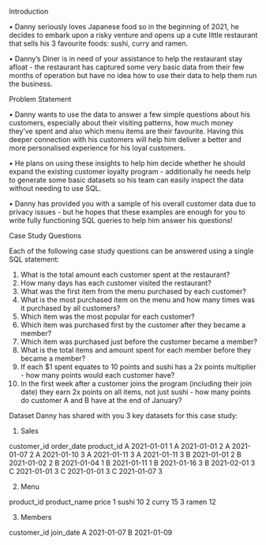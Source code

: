 Introduction

•	Danny seriously loves Japanese food so in the beginning of 2021, he decides to embark upon a risky venture and opens up a cute little restaurant that sells his 3 favourite foods: sushi, curry and ramen.

•	Danny’s Diner is in need of your assistance to help the restaurant stay afloat - the restaurant has captured some very basic data from their few months of operation but have no idea how to use their data to help them run the business.


Problem Statement

•	Danny wants to use the data to answer a few simple questions about his customers, especially about their visiting patterns, how much money they’ve spent and also which menu items are their favourite. Having this deeper connection with his customers will help him deliver a better and more personalised experience for his loyal customers.

•	He plans on using these insights to help him decide whether he should expand the existing customer loyalty program - additionally he needs help to generate some basic datasets so his team can easily inspect the data without needing to use SQL.

•	Danny has provided you with a sample of his overall customer data due to privacy issues - but he hopes that these examples are enough for you to write fully functioning SQL queries to help him answer his questions!


Case Study Questions

Each of the following case study questions can be answered using a single SQL statement:

1.	What is the total amount each customer spent at the restaurant?
2.	How many days has each customer visited the restaurant?
3.	What was the first item from the menu purchased by each customer?
4.	What is the most purchased item on the menu and how many times was it purchased by all customers?
5.	Which item was the most popular for each customer?
6.	Which item was purchased first by the customer after they became a member?
7.	Which item was purchased just before the customer became a member?
8.	What is the total items and amount spent for each member before they became a member?
9.	If each $1 spent equates to 10 points and sushi has a 2x points multiplier - how many points would each customer have?
10.	In the first week after a customer joins the program (including their join date) they earn 2x points on all items, not just sushi - how many points do customer A and B have at the end of January?


Dataset
Danny has shared with you 3 key datasets for this case study:
1.	Sales

customer_id	order_date	product_id
A	2021-01-01	1
A	2021-01-01	2
A	2021-01-07	2
A	2021-01-10	3
A	2021-01-11	3
A	2021-01-11	3
B	2021-01-01	2
B	2021-01-02	2
B	2021-01-04	1
B	2021-01-11	1
B	2021-01-16	3
B	2021-02-01	3
C	2021-01-01	3
C	2021-01-01	3
C	2021-01-07	3

2.	Menu

product_id	product_name	price
  1	sushi	10
2	curry	15
3	ramen	12



3.	Members

customer_id	join_date
A	2021-01-07
B	2021-01-09




